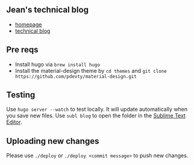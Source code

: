 ## Jean's technical blog
* [homepage](http://jeansung.github.io/)
* [technical blog](http://jeansung.github.io/blog/)

## Pre reqs
* Install hugo via `brew install hugo`
* Install the material-design theme by `cd themes` and `git clone https://github.com/pdevty/material-design.git`

## Testing
Use `hugo server --watch` to test locally. It will update automatically when you save new files. Use `subl blog` to open the folder in the [Sublime Text Editor](https://www.sublimetext.com/docs/2/osx_command_line.html). 

## Uploading new changes 
Please use `./deploy` or `./deploy <commit message>` to push new changes. 